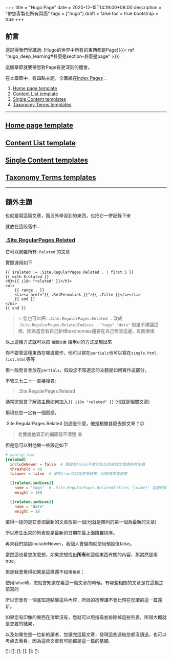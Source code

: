 +++
title = "Hugo Page"
date = 2020-12-15T14:19:00+08:00
description = "帶您客製化所有頁面"
tags = ["hugo"]
draft = false
toc = true
bootstrap = true
+++

## 前言

還記得我們曾講過: [Hugo的世界中所有的東西都是Page]({{< ref "hugo_deep_learning#甚麼是section-甚麼是page" >}})

這個章節就要帶您對Page有更深刻的體會。

在本章節中，有四點主題，全圍繞在[Index Pages]：

1. [Home page template]
2. [Content List template]
3. [Single Content templates]
4. [Taxonomy Terms templates]

----

## [Home page template]

## [Content List template]

## [Single Content templates]

## [Taxonomy Terms templates]

----

## 額外主題

也就是寫這篇文章，而另外學習到的東西，也把它一併記錄下來

就放在這段落中...

### [.Site.RegularPages.Related]

它可以網羅所有: ``Related`` 的文章

實際運用如下

    {{ $related := .Site.RegularPages.Related . | first 5 }}
    {{ with $related }}
    <h3>{{ i18n "related" }}</h3>
    <ul>
        {{ range . }}
        <li><a href="{{ .RelPermalink }}">{{ .Title }}</a></li>
        {{ end }}
    </ul>
    {{ end }}

> :collision: 您也可以把: ``.Site.RegularPages.Related .`` 改成 ``.Site.RegularPages.RelatedIndices . "tags" "date"`` 但是不建議這樣，因為當您有自己新增taxonomies還要在自己修改這邊，反而麻煩

以上這種方式就可以把 ``相關文章`` 給用ul的方式呈現出來

你不要管這種東西在哪邊實作，他可以寫在``partials``也可以寫在``single.html``, ``list.html``等等

但一般而言會放在``partials``。假設您不知道您的主題是如何實作這部分，

不管三七二十一直接搜尋:

> .Site.RegularPages.Related

通常您就會了解該主題如何加入``{{ i18n "related" }}`` (也就是相關文章)

那現在您一定有一個困惑，

.Site.RegularPages.Related 到底是什麼，他是根據甚麼去抓文章？:confused:

> 老實說他真正的細節我不清楚 :laughing:

但是您可以對他做一些設定如下


```toml
# config.toml
[related]
  includeNewer = false  # 預設為false不會列出比目前該文章還新的主題
  threshold = 80
  toLower = false  # 使用true可以找更多結果，但是效率會變差

  [[related.indices]]
    name = "tags"  # .Site.RegularPages.RelatedIndices "[name]" 這邊的和這裡的名稱是一樣的
    weight = 100

  [[related.indices]]
    name = "date"
    weight = 10
```

值得一提的是它會把最新的文章放第一個(也就是陣列的第一個為最新的文章)

所以產生出來的列表就是最新的日期在最上面降羃排序。

再來我們談談includeNewer，我個人會偏向就使用預設值false。

當然這也看您怎麼想，如果您想找出**所有**和這個東西有關的內容，那當然是用true，

但是我會覺得如果是這樣還不如用``搜尋``；

使用false時，您就會知道在看這一篇文章的時候，有哪些相關的文章是在這篇之前寫的

所以您會有一個底知道點擊這些內容，所談的造理講不會比現在您讀的這一篇還新。

如果您有印像的東西在清單沒有，您就可以用搜尋並排除掉這些列表，所得大概就是您要的結果，

以及如果您是一位新的讀者，您讀完這篇文章，發現這些連結您都沒讀過，也可以考慮去看看，因為這些文章有可能都是這一篇的基礎。

[Index Pages]: https://gohugo.io/content-management/organization/#index-pages-_indexmd
[Home page template]: https://bwaycer.github.io/hugo_tutorial.hugo/templates/homepage/
[Content List template]: https://bwaycer.github.io/hugo_tutorial.hugo/templates/list/
[Single Content templates]: https://bwaycer.github.io/hugo_tutorial.hugo/templates/content/
[Taxonomy Terms templates]: https://bwaycer.github.io/hugo_tutorial.hugo/templates/terms/
[.Site.RegularPages.Related]: https://gohugo.io/content-management/related/#list-related-content
[]:
[]:
[]:
[]:
[]:
[]:
